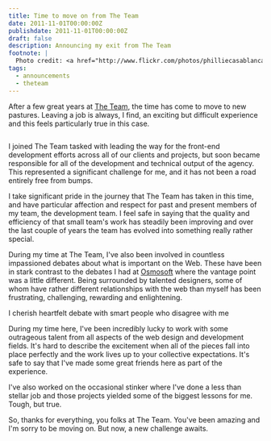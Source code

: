 ```yaml
---
title: Time to move on from The Team
date: 2011-11-01T00:00:00Z
publishdate: 2011-11-01T00:00:00Z
draft: false
description: Announcing my exit from The Team
footnote: |
  Photo credit: <a href="http://www.flickr.com/photos/philliecasablanca/6288145077">Phil Whitehouse</a>
tags:
  - announcements
  - theteam
---
```


After a few great years at <a href="http://theteam.co.uk" title="The Team">The Team</a>, the time has come to move to new pastures. Leaving a job is always, I find, an exciting but difficult experience and this feels particularly true in this case.

<img src="/images/theteam-pub.jpg" alt=""></figure>
<!--more-->

<p>
    I joined The Team tasked with leading the way for the front-end development efforts across all of our clients and projects, but soon became responsible for all of the development and technical output of the agency. This represented a significant challenge for me, and it has not been a road entirely free from bumps.
</p>
<p>
    I take significant pride in the journey that The Team has taken in this time, and have particular affection and respect for past and present members of my team, the development team. I feel safe in saying that the quality and efficiency of that small team's work has steadily been improving and over the last couple of years the team has evolved into something really rather special.
</p>
<p>
    During my time at The Team, I've also been involved in countless impassioned debates about what is important on the Web.  These have been in stark contrast to the debates I had at <a href="http://osmosoft.com" title="Osmosoft">Osmosoft</a> where the vantage point was a little different.  Being surrounded by talented designers, some of whom have rather different relationships with the web than myself has been frustrating, challenging, rewarding and enlightening.
</p>
<p>
    I cherish heartfelt debate with smart people who disagree with me
</p>
<p>
    During my time here, I've been incredibly lucky to work with some outrageous talent from all aspects of the web design and development fields. It's hard to describe the excitement when all of the pieces fall into place perfectly and the work lives up to your collective expectations. It's safe to say that I've made some great friends here as part of the experience.
</p>
<p>
    I've also worked on the occasional stinker where I've done a less than stellar job and those projects yielded some of the biggest lessons for me. Tough, but true.
</p>
<p>
    So, thanks for everything, you folks at The Team. You've been amazing and I'm sorry to be moving on. But now, a new challenge awaits.
</p>
